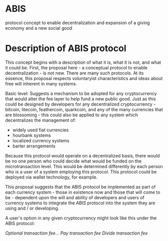 ABIS
====

protocol concept to enable decentralization and expansion of a giving economy and a new social good


Description of ABIS protocol
============================

This concept begins with a description of what it is, what it is not, and what it could be.
First, the proposal here - a conceptual protocol to enable decentralization - is not new.  There are many such protocols.  At its essence, this proposal respects voluntaryist characteristics and ideas about free will inherent in many systems.

Basic level:
Suggests a mechanism to be adopted for any cryptocurrency that would alter the fee layer to help fund a new public good.
Just as this could be designed by developers for any decentralized cryptocurrency - bitcoin, litecoin, feathercoin, quarkcoin, and any of the many currencies that are blossoming - this could also be applied to any system which decentralizes the management of:
- widely used fiat currencies
- hourbank systems
- localized currency systems
- barter arrangements

Because this protocol would operate on a decentralized basis, there would be no one person who could decide what would be funded on the microtransaction level.  This would be determined differently by each person who is a user of a system employing this protocol.
This protocol could be deployed via wallet technology, for example.  

This proposal suggests that the ABIS protocol be implemented as part of each currency system - those in existence now and those that will come to be - dependent upon the will and ability of developers and users of currency systems to integrate the ABIS protocol into the system they are using and / or developing.

A user's option in any given cryptocurrency might look like this under the ABIS protocol:

*Optional transaction fee...*
*Pay transaction fee <user-selected amount> <currency unit selection>*
*Divide transaction fee <user-selected percentage> <label of destination> <address of destination>*


